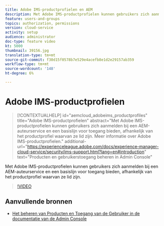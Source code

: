 ```yaml
---
title: Adobe IMS-productprofielen en AEM
description: Met Adobe IMS-productprofielen kunnen gebruikers zich aanmelden bij een AEM-auteurservice en een basislijn voor toegang bieden, afhankelijk van het productprofiel waarvan ze lid zijn.
feature: users-and-groups
topics: authorization, permissions
version: cloud-service
activity: setup
audience: administrator
doc-type: feature video
kt: 5000
thumbnail: 39156.jpg
translation-type: tm+mt
source-git-commit: f30d15f0578b7e529e4acefb8e1d2e29157ab359
workflow-type: tm+mt
source-wordcount: '148'
ht-degree: 6%

---
```



# Adobe IMS-productprofielen

>[!CONTEXTUALHELP]
>id="aemcloud_adobeims_productprofiles"
>title="Adobe IMS-productprofielen"
>abstract="Met Adobe IMS-productprofielen kunnen gebruikers zich aanmelden bij een AEM-auteurservice en een basislijn voor toegang bieden, afhankelijk van het productprofiel waarvan ze lid zijn. Meer informatie over Adobe IMS-productprofielen."
>additional-url="https://experienceleague.adobe.com/docs/experience-manager-cloud-service/security/ims-support.html?lang=en#introduction" text="Producten en gebruikerstoegang beheren in Admin Console"

Met Adobe IMS-productprofielen kunnen gebruikers zich aanmelden bij een AEM-auteurservice en een basislijn voor toegang bieden, afhankelijk van het productprofiel waarvan ze lid zijn.

>[!VIDEO](https://video.tv.adobe.com/v/39156/?quality=12&learn=on)

## Aanvullende bronnen

+ [Het beheren van Producten en Toegang van de Gebruiker in de documentatie van de Admin Console](https://docs.adobe.com/content/help/en/experience-manager-cloud-service/security/ims-support.html#managing-products-and-user-access-in-admin-console)

